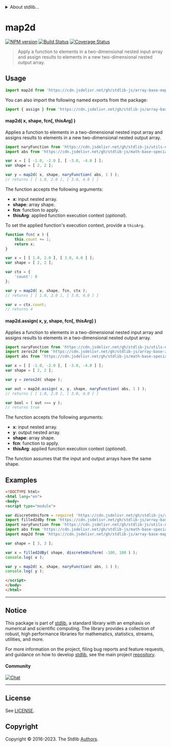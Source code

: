 <!--

@license Apache-2.0

Copyright (c) 2023 The Stdlib Authors.

Licensed under the Apache License, Version 2.0 (the "License");
you may not use this file except in compliance with the License.
You may obtain a copy of the License at

   http://www.apache.org/licenses/LICENSE-2.0

Unless required by applicable law or agreed to in writing, software
distributed under the License is distributed on an "AS IS" BASIS,
WITHOUT WARRANTIES OR CONDITIONS OF ANY KIND, either express or implied.
See the License for the specific language governing permissions and
limitations under the License.

-->


<details>
  <summary>
    About stdlib...
  </summary>
  <p>We believe in a future in which the web is a preferred environment for numerical computation. To help realize this future, we've built stdlib. stdlib is a standard library, with an emphasis on numerical and scientific computation, written in JavaScript (and C) for execution in browsers and in Node.js.</p>
  <p>The library is fully decomposable, being architected in such a way that you can swap out and mix and match APIs and functionality to cater to your exact preferences and use cases.</p>
  <p>When you use stdlib, you can be absolutely certain that you are using the most thorough, rigorous, well-written, studied, documented, tested, measured, and high-quality code out there.</p>
  <p>To join us in bringing numerical computing to the web, get started by checking us out on <a href="https://github.com/stdlib-js/stdlib">GitHub</a>, and please consider <a href="https://opencollective.com/stdlib">financially supporting stdlib</a>. We greatly appreciate your continued support!</p>
</details>

# map2d

[![NPM version][npm-image]][npm-url] [![Build Status][test-image]][test-url] [![Coverage Status][coverage-image]][coverage-url] <!-- [![dependencies][dependencies-image]][dependencies-url] -->

> Apply a function to elements in a two-dimensional nested input array and assign results to elements in a new two-dimensional nested output array.

<section class="intro">

</section>

<!-- /.intro -->



<section class="usage">

## Usage

```javascript
import map2d from 'https://cdn.jsdelivr.net/gh/stdlib-js/array-base-map2d@esm/index.mjs';
```

You can also import the following named exports from the package:

```javascript
import { assign } from 'https://cdn.jsdelivr.net/gh/stdlib-js/array-base-map2d@esm/index.mjs';
```

#### map2d( x, shape, fcn\[, thisArg] )

Applies a function to elements in a two-dimensional nested input array and assigns results to elements in a new two-dimensional nested output array.

```javascript
import naryFunction from 'https://cdn.jsdelivr.net/gh/stdlib-js/utils-nary-function@esm/index.mjs';
import abs from 'https://cdn.jsdelivr.net/gh/stdlib-js/math-base-special-abs@esm/index.mjs';

var x = [ [ -1.0, -2.0 ], [ -3.0, -4.0 ] ];
var shape = [ 2, 2 ];

var y = map2d( x, shape, naryFunction( abs, 1 ) );
// returns [ [ 1.0, 2.0 ], [ 3.0, 4.0 ] ]
```

The function accepts the following arguments:

-   **x**: input nested array.
-   **shape**: array shape.
-   **fcn**: function to apply.
-   **thisArg**: applied function execution context (_optional_).

To set the applied function's execution context, provide a `thisArg`.

<!-- eslint-disable no-invalid-this -->

```javascript
function fcn( x ) {
    this.count += 1;
    return x;
}

var x = [ [ 1.0, 2.0 ], [ 3.0, 4.0 ] ];
var shape = [ 2, 2 ];

var ctx = {
    'count': 0
};

var y = map2d( x, shape, fcn, ctx );
// returns [ [ 1.0, 2.0 ], [ 3.0, 4.0 ] ]

var v = ctx.count;
// returns 4
```

#### map2d.assign( x, y, shape, fcn\[, thisArg] )

Applies a function to elements in a two-dimensional nested input array and assigns results to elements in a two-dimensional nested output array.

```javascript
import naryFunction from 'https://cdn.jsdelivr.net/gh/stdlib-js/utils-nary-function@esm/index.mjs';
import zeros2d from 'https://cdn.jsdelivr.net/gh/stdlib-js/array-base-zeros2d@esm/index.mjs';
import abs from 'https://cdn.jsdelivr.net/gh/stdlib-js/math-base-special-abs@esm/index.mjs';

var x = [ [ -1.0, -2.0 ], [ -3.0, -4.0 ] ];
var shape = [ 2, 2 ];

var y = zeros2d( shape );

var out = map2d.assign( x, y, shape, naryFunction( abs, 1 ) );
// returns [ [ 1.0, 2.0 ], [ 3.0, 4.0 ] ]

var bool = ( out === y );
// returns true
```

The function accepts the following arguments:

-   **x**: input nested array.
-   **y**: output nested array.
-   **shape**: array shape.
-   **fcn**: function to apply.
-   **thisArg**: applied function execution context (_optional_).

The function assumes that the input and output arrays have the same shape.

</section>

<!-- /.usage -->

<section class="notes">

</section>

<!-- /.notes -->

<section class="examples">

## Examples

<!-- eslint no-undef: "error" -->

```html
<!DOCTYPE html>
<html lang="en">
<body>
<script type="module">

var discreteUniform = require( 'https://cdn.jsdelivr.net/gh/stdlib-js/random-base-discrete-uniform' ).factory;
import filled2dBy from 'https://cdn.jsdelivr.net/gh/stdlib-js/array-base-filled2d-by@esm/index.mjs';
import naryFunction from 'https://cdn.jsdelivr.net/gh/stdlib-js/utils-nary-function@esm/index.mjs';
import abs from 'https://cdn.jsdelivr.net/gh/stdlib-js/math-base-special-abs@esm/index.mjs';
import map2d from 'https://cdn.jsdelivr.net/gh/stdlib-js/array-base-map2d@esm/index.mjs';

var shape = [ 3, 3 ];

var x = filled2dBy( shape, discreteUniform( -100, 100 ) );
console.log( x );

var y = map2d( x, shape, naryFunction( abs, 1 ) );
console.log( y );

</script>
</body>
</html>
```

</section>

<!-- /.examples -->

<!-- Section for related `stdlib` packages. Do not manually edit this section, as it is automatically populated. -->

<section class="related">

</section>

<!-- /.related -->

<!-- Section for all links. Make sure to keep an empty line after the `section` element and another before the `/section` close. -->


<section class="main-repo" >

* * *

## Notice

This package is part of [stdlib][stdlib], a standard library with an emphasis on numerical and scientific computing. The library provides a collection of robust, high performance libraries for mathematics, statistics, streams, utilities, and more.

For more information on the project, filing bug reports and feature requests, and guidance on how to develop [stdlib][stdlib], see the main project [repository][stdlib].

#### Community

[![Chat][chat-image]][chat-url]

---

## License

See [LICENSE][stdlib-license].


## Copyright

Copyright &copy; 2016-2023. The Stdlib [Authors][stdlib-authors].

</section>

<!-- /.stdlib -->

<!-- Section for all links. Make sure to keep an empty line after the `section` element and another before the `/section` close. -->

<section class="links">

[npm-image]: http://img.shields.io/npm/v/@stdlib/array-base-map2d.svg
[npm-url]: https://npmjs.org/package/@stdlib/array-base-map2d

[test-image]: https://github.com/stdlib-js/array-base-map2d/actions/workflows/test.yml/badge.svg?branch=v0.1.0
[test-url]: https://github.com/stdlib-js/array-base-map2d/actions/workflows/test.yml?query=branch:v0.1.0

[coverage-image]: https://img.shields.io/codecov/c/github/stdlib-js/array-base-map2d/main.svg
[coverage-url]: https://codecov.io/github/stdlib-js/array-base-map2d?branch=main

<!--

[dependencies-image]: https://img.shields.io/david/stdlib-js/array-base-map2d.svg
[dependencies-url]: https://david-dm.org/stdlib-js/array-base-map2d/main

-->

[chat-image]: https://img.shields.io/gitter/room/stdlib-js/stdlib.svg
[chat-url]: https://app.gitter.im/#/room/#stdlib-js_stdlib:gitter.im

[stdlib]: https://github.com/stdlib-js/stdlib

[stdlib-authors]: https://github.com/stdlib-js/stdlib/graphs/contributors

[umd]: https://github.com/umdjs/umd
[es-module]: https://developer.mozilla.org/en-US/docs/Web/JavaScript/Guide/Modules

[deno-url]: https://github.com/stdlib-js/array-base-map2d/tree/deno
[umd-url]: https://github.com/stdlib-js/array-base-map2d/tree/umd
[esm-url]: https://github.com/stdlib-js/array-base-map2d/tree/esm
[branches-url]: https://github.com/stdlib-js/array-base-map2d/blob/main/branches.md

[stdlib-license]: https://raw.githubusercontent.com/stdlib-js/array-base-map2d/main/LICENSE

</section>

<!-- /.links -->
